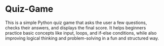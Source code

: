 # Quiz-Game
This is a simple Python quiz game that asks the user a few questions, checks their answers, and displays the final score. It helps beginners practice basic concepts like input, loops, and if-else conditions, while also improving logical thinking and problem-solving in a fun and structured way.
